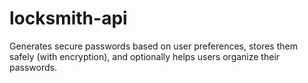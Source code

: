 # locksmith-api
Generates secure passwords based on user preferences, stores them safely (with encryption), and optionally helps users organize their passwords. 
